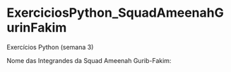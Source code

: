 # ExerciciosPython_SquadAmeenahGurinFakim
Exercícios Python (semana 3)

Nome das Integrandes da Squad Ameenah Gurib-Fakim:

